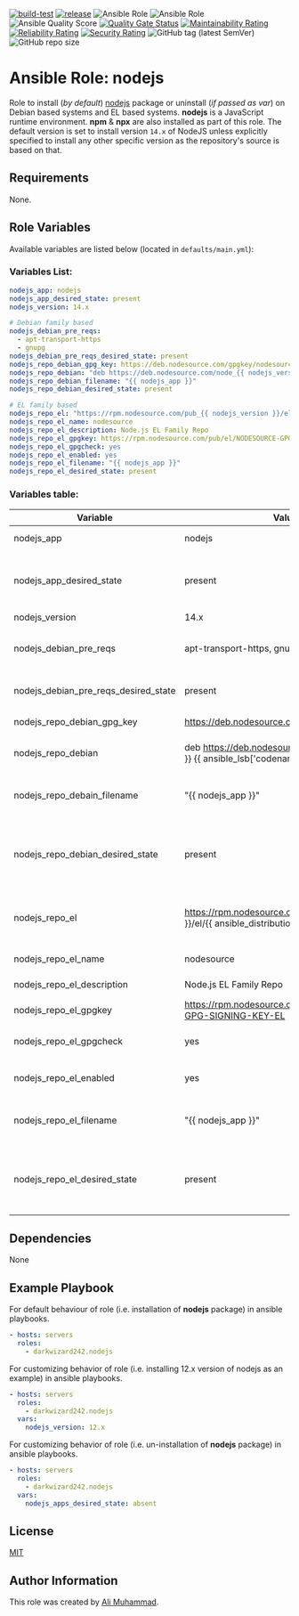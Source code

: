 [![build-test](https://github.com/darkwizard242/ansible-role-nodejs/workflows/build-and-test/badge.svg?branch=master)](https://github.com/darkwizard242/ansible-role-nodejs/actions?query=workflow%3Abuild-and-test) [![release](https://github.com/darkwizard242/ansible-role-nodejs/workflows/release/badge.svg)](https://github.com/darkwizard242/ansible-role-nodejs/actions?query=workflow%3Arelease) ![Ansible Role](https://img.shields.io/ansible/role/49595?color=dark%20green%20) ![Ansible Role](https://img.shields.io/ansible/role/d/49595?label=role%20downloads) ![Ansible Quality Score](https://img.shields.io/ansible/quality/49595?label=ansible%20quality%20score) [![Quality Gate Status](https://sonarcloud.io/api/project_badges/measure?project=ansible-role-nodejs&metric=alert_status)](https://sonarcloud.io/dashboard?id=ansible-role-nodejs) [![Maintainability Rating](https://sonarcloud.io/api/project_badges/measure?project=ansible-role-nodejs&metric=sqale_rating)](https://sonarcloud.io/dashboard?id=ansible-role-nodejs) [![Reliability Rating](https://sonarcloud.io/api/project_badges/measure?project=ansible-role-nodejs&metric=reliability_rating)](https://sonarcloud.io/dashboard?id=ansible-role-nodejs) [![Security Rating](https://sonarcloud.io/api/project_badges/measure?project=ansible-role-nodejs&metric=security_rating)](https://sonarcloud.io/dashboard?id=ansible-role-nodejs) ![GitHub tag (latest SemVer)](https://img.shields.io/github/tag/darkwizard242/ansible-role-nodejs?label=release) ![GitHub repo size](https://img.shields.io/github/repo-size/darkwizard242/ansible-role-nodejs?color=orange&style=flat-square)

# Ansible Role: nodejs

Role to install (_by default_) [nodejs](https://github.com/nodejs/node) package or uninstall (_if passed as var_) on Debian based systems and EL based systems. **nodejs** is a JavaScript runtime environment. **npm** & **npx** are also installed as part of this role. The default version is set to install version `14.x` of NodeJS unless explicitly specified to install any other specific version as the repository's source is based on that.

## Requirements

None.

## Role Variables

Available variables are listed below (located in `defaults/main.yml`):

### Variables List:

```yaml
nodejs_app: nodejs
nodejs_app_desired_state: present
nodejs_version: 14.x

# Debian family based
nodejs_debian_pre_reqs:
  - apt-transport-https
  - gnupg
nodejs_debian_pre_reqs_desired_state: present
nodejs_repo_debian_gpg_key: https://deb.nodesource.com/gpgkey/nodesource.gpg.key
nodejs_repo_debian: "deb https://deb.nodesource.com/node_{{ nodejs_version }} {{ ansible_lsb['codename'] }} main"
nodejs_repo_debian_filename: "{{ nodejs_app }}"
nodejs_repo_debian_desired_state: present

# EL family based
nodejs_repo_el: "https://rpm.nodesource.com/pub_{{ nodejs_version }}/el/{{ ansible_distribution_major_version }}/$basearch"
nodejs_repo_el_name: nodesource
nodejs_repo_el_description: Node.js EL Family Repo
nodejs_repo_el_gpgkey: https://rpm.nodesource.com/pub/el/NODESOURCE-GPG-SIGNING-KEY-EL
nodejs_repo_el_gpgcheck: yes
nodejs_repo_el_enabled: yes
nodejs_repo_el_filename: "{{ nodejs_app }}"
nodejs_repo_el_desired_state: present
```

### Variables table:

Variable                             | Value (default)                                                                                             | Description
------------------------------------ | ----------------------------------------------------------------------------------------------------------- | ---------------------------------------------------------------------------------------------------------------------------------------------------------------------------------------------------
nodejs_app                           | nodejs                                                                                                      | Name of nodejs application package require to be installed i.e. `nodejs`
nodejs_app_desired_state             | present                                                                                                     | State of the nodejs_app package. Whether to install, verify if available or to uninstall (i.e. ansible apt module values: `present`, `latest`, or `absent`)
nodejs_version                       | 14.x                                                                                                        | Version of NodeJS to install.
nodejs_debian_pre_reqs               | apt-transport-https, gnupg                                                                                  | NodeJS recommends the installation of both these packages on Debian family systems and as such, they are considered pre-requisites.
nodejs_debian_pre_reqs_desired_state | present                                                                                                     | Desired state for NodeJS pre-requisite apps on Debian family systems.
nodejs_repo_debian_gpg_key           | <https://deb.nodesource.com/gpgkey/nodesource.gpg.key>                                                      | NodeJS GPG key required on Debian family systems
nodejs_repo_debian                   | deb <https://deb.nodesource.com/node_{{> nodejs_version }} {{ ansible_lsb['codename'] }} main               | NodeJS repo URL for Debain family systems. Utilized facts such as `ansible_lsb['codename']`.
nodejs_repo_debain_filename          | "{{ nodejs_app }}"                                                                                          | Name of the repository file that will be stored at `/etc/apt/sources.list.d/` on Debian based systems.
nodejs_repo_debian_desired_state     | present                                                                                                     | `present` indicates creating the repository file if it doesn't exist on Debian based systems. Alternative is `absent` (not recommended as it will prevent from installation of **nodejs** package).
nodejs_repo_el                       | <https://rpm.nodesource.com/pub_{{> nodejs_version }}/el/{{ ansible_distribution_major_version }}/$basearch | Repository `baseurl` for NodeJS on EL based systems. Utilizes `ansible_distribution_major_version` ansible fact to set appropriate version of EL system.
nodejs_repo_el_name                  | nodesource                                                                                                  | Repository name for NodeJS on EL based systems.
nodejs_repo_el_description           | Node.js EL Family Repo                                                                                      | Description to be added in EL based repository file for NodeJS.
nodejs_repo_el_gpgkey                | <https://rpm.nodesource.com/pub/el/NODESOURCE-GPG-SIGNING-KEY-EL>                                           | NodeJS GPG key required on EL family systems
nodejs_repo_el_gpgcheck              | yes                                                                                                         | Boolean for whether to perform gpg check against NodeJS on EL based systems.
nodejs_repo_el_enabled               | yes                                                                                                         | Boolean to set so that NodeJS repository is enabled on EL based systems.
nodejs_repo_el_filename              | "{{ nodejs_app }}"                                                                                          | Name of the repository file that will be stored at `/yum/sources.list.d/nodejs.repo` on EL based systems.
nodejs_repo_el_desired_state         | present                                                                                                     | `present` indicates creating the repository file if it doesn't exist on EL based systems. Alternative is `absent` (not recommended as it will prevent from installation of **nodejs** package).

## Dependencies

None

## Example Playbook

For default behaviour of role (i.e. installation of **nodejs** package) in ansible playbooks.

```yaml
- hosts: servers
  roles:
    - darkwizard242.nodejs
```

For customizing behavior of role (i.e. installing 12.x version of nodejs as an example) in ansible playbooks.

```yaml
- hosts: servers
  roles:
    - darkwizard242.nodejs
  vars:
    nodejs_version: 12.x
```

For customizing behavior of role (i.e. un-installation of **nodejs** package) in ansible playbooks.

```yaml
- hosts: servers
  roles:
    - darkwizard242.nodejs
  vars:
    nodejs_apps_desired_state: absent
```

## License

[MIT](https://github.com/darkwizard242/ansible-role-nodejs/blob/master/LICENSE)

## Author Information

This role was created by [Ali Muhammad](https://www.linkedin.com/in/ali-muhammad-759791130/).
